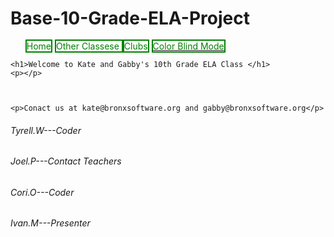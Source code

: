 Base-10-Grade-ELA-Project
=========================
<html>
  <head>
  	<meta charset="utf-8">
    <title>Base 10th Grade ELA Class</title>
    <link rel='stylesheet' href='style.css'/>
    <style type="text/css">
      li{
        display: inline;
        border :2px solid green;
        color: green;
      }
      body {
        background-image: url('');
      }
    </style>
  </head>
  <body>
    <ul>
      <li>Home</li>
      <li>Other Classese </li>
      <li>Clubs</li>
      <a href = ""><li>Color Blind Mode</li></a>
    </ul>
    
    <h1>Welcome to Kate and Gabby's 10th Grade ELA Class </h1>
    <p></p>
    
    
    
    <p>Conact us at kate@bronxsoftware.org and gabby@bronxsoftware.org</p>
  </body>
    
    
    
    
    
    
    
    
  <h6>Tyrell.W---Coder</h6>
  <h6>Joel.P---Contact Teachers</h6>
  <h6>Cori.O---Coder</h6>
  <h6>Ivan.M---Presenter</h6>
  
      
</html>
  

